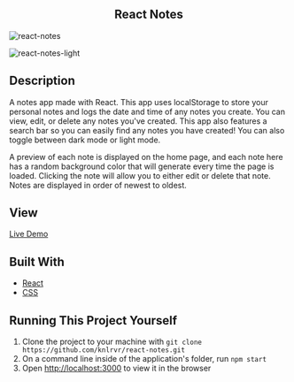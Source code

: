 <h2 align="center"> React Notes </h2>

![react-notes](https://user-images.githubusercontent.com/91632194/225176736-56af85ed-4eda-4afd-9ce8-842bb8c2eb02.png)

![react-notes-light](https://user-images.githubusercontent.com/91632194/225176760-0c5ac2ac-8b33-4955-b6e6-0ab9185d1405.png)

## Description
A notes app made with React. This app uses localStorage to store your personal notes and logs the date and time of 
any notes you create. You can view, edit, or delete any notes you've created. This app also features a search bar so you can easily find any notes you have created! You can also toggle between dark mode or light mode. 

A preview of each note is displayed on the home page, and each note here has a random background color that will generate every time the page is loaded. Clicking the note will allow you to either edit or delete that note. Notes are displayed in order of newest to oldest. 

## View
[Live Demo](https://react-notes-one.vercel.app/)

## Built With
- [React](https://reactjs.org/)
- [CSS](https://developer.mozilla.org/en-US/docs/Web/CSS)

## Running This Project Yourself 
1. Clone the project to your machine with `git clone https://github.com/knlrvr/react-notes.git`
2. On a command line inside of the application's folder, run `npm start`
3. Open [http://localhost:3000](http://localhost:3000) to view it in the browser


